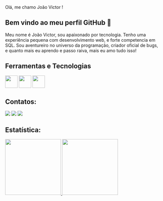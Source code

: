 Olá, me chamo João Victor ! 

## Bem vindo ao meu perfil GitHub 👋
Meu nome é João Victor, sou apaixonado por tecnologia. Tenho uma experiência pequena com desenvolvimento web, e forte competencia em SQL. Sou aventureiro no universo da programação, criador oficial de bugs, e quanto mais eu aprendo e passo raiva, mais eu amo tudo isso!


## Ferramentas e Tecnologias
<a> <img src="https://cdn.jsdelivr.net/gh/devicons/devicon/icons/git/git-original.svg" width="40" height="40"/></a>
<img src="https://cdn.jsdelivr.net/gh/devicons/devicon/icons/css3/css3-original.svg" width="40" height="40" />
<img src="https://cdn.jsdelivr.net/gh/devicons/devicon/icons/mysql/mysql-plain-wordmark.svg" width="40" height="40" />

          
## Contatos:
<div>
<a href="https://www.instagram.com/joaovictorpenhaalves/" target="_blank"><img loading="lazy" src="https://img.shields.io/badge/-Instagram-%23E4405F?style=for-the-badge&logo=instagram&logoColor=white" target="_blank"></a>       
<a href = "mailto:joaovictorpenhaalves@gmail.com"><img loading="lazy" src="https://img.shields.io/badge/Gmail-D14836?style=for-the-badge&logo=gmail&logoColor=white" target="_blank"></a>
<a href="https://www.linkedin.com/in/joão-victor-penha-alves-84a5b51b6/" target="_blank"><img loading="lazy" src="https://img.shields.io/badge/-LinkedIn-%230077B5?style=for-the-badge&logo=linkedin&logoColor=white" target="_blank"></a>   
</div>


## Estatística:
<div>
<a href="https://github.com/JPPAlves">
<img loading="lazy" height="180em" src="https://github-readme-stats.vercel.app/api/top-langs/?username=JPPAlves&layout=compact&langs_count=7&theme=dracula"/>
<img loading="lazy" height="180em" src="https://github-readme-stats.vercel.app/api?username=JPPAlves&show_icons=true&theme=dracula&include_all_commits=true&count_private=true"/>
</div>
                


